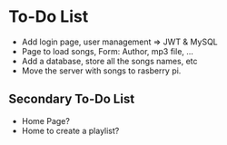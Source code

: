 # To-Do List
- Add login page, user management => JWT & MySQL
- Page to load songs, Form: Author, mp3 file, ...
- Add a database, store all the songs names, etc
- Move the server with songs to rasberry pi.

## Secondary To-Do List
- Home Page?
- Home to create a playlist?